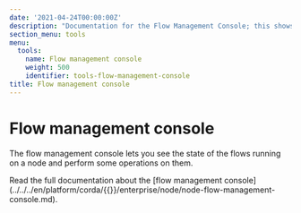 ```yaml
---
date: '2021-04-24T00:00:00Z'
description: "Documentation for the Flow Management Console; this shows the state of the flows running on a node and lets you perform operations on them"
section_menu: tools
menu:
  tools:
    name: Flow management console
    weight: 500
    identifier: tools-flow-management-console
title: Flow management console
---
```


# Flow management console

The flow management console lets you see the state of the flows running on a node and perform some operations on them.

Read the full documentation about the [flow management console](../../../en/platform/corda/{{<latest-c4-version >}}/enterprise/node/node-flow-management-console.md).
